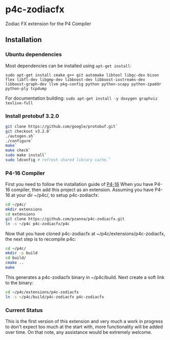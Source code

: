 # p4c-zodiacfx
Zodiac FX extension for the P4 Compiler

## Installation

### Ubuntu dependencies

Most dependencies can be installed using `apt-get install`:

`sudo apt-get install cmake g++ git automake libtool libgc-dev bison flex
libfl-dev libgmp-dev libboost-dev libboost-iostreams-dev
libboost-graph-dev llvm pkg-config python python-scapy python-ipaddr python-ply
tcpdump`

For documentation building:
`sudo apt-get install -y doxygen graphviz texlive-full`

### Install protobuf 3.2.0
```bash
git clone https://github.com/google/protobuf.git`
git checkout v3.2.0`
./autogen.sh`
./configure`
make`
make check`
sudo make install`
sudo ldconfig # refresh shared library cache.`
```

### P4-16 Compiler
First you need to follow the installation guide of [P4-16](https://github.com/p4lang/p4c/)
When you have P4-16 compiler, then add this project as an extension.
Assuming you have P4-16 at your dir  ~/p4c/, to setup p4c-zodiacfx:
```bash
cd ~/p4c/
mkdir extensions
cd extensions
git clone https://github.com/pzanna/p4c-zodiacfx.git
ln -s ~/p4c p4c-zodiacfx/p4c
```
Now that you have cloned p4c-zodiacfx at ~/p4c/extensions/p4c-zodiacfx, the next step is to
recompile p4c:
```bash
cd ~/p4c/
mkdir -p build
cd build/
cmake ..
make
```
This generates a p4c-zodiacfx binary in ~/p4c/build.
Next create a soft link to the binary:
```bash
cd ~/p4c/extensions/p4c-zodiacfx
ln -s ~/p4c/build/p4c-zodiacfx p4c-zodiacfx
```

### Current Status
This is the first version of this extension and very much a work in progress to don't expect too much at the start with, more functionality will be added over time. On that note, any assistance would be extremely welcome. 